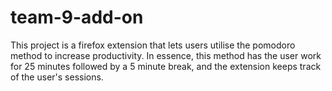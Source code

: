 # team-9-add-on

This project is a firefox extension that lets users utilise the pomodoro method to increase productivity. In essence, this method has the user work for 25 minutes followed by a 5 minute break, and the extension keeps track of the user's sessions.
